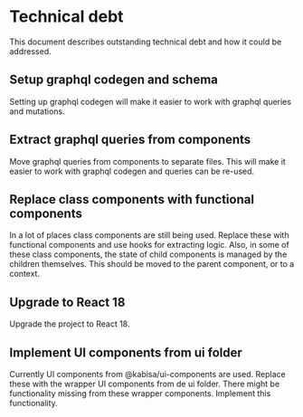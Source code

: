 # Technical debt

This document describes outstanding technical debt and how it could be addressed.

## Setup graphql codegen and schema

Setting up graphql codegen will make it easier to work with graphql queries and mutations.

## Extract graphql queries from components

Move graphql queries from components to separate files. This will make it easier to work with graphql codegen and queries can be re-used.

## Replace class components with functional components

In a lot of places class components are still being used. Replace these with functional components and use hooks for extracting logic. Also, in some of these class components, the state of child components is managed by the children themselves. This should be moved to the parent component, or to a context.

## Upgrade to React 18

Upgrade the project to React 18.

## Implement UI components from ui folder

Currently UI components from @kabisa/ui-components are used. Replace these with the wrapper UI components from de ui folder. There might be functionality missing from these wrapper components. Implement this functionality.
